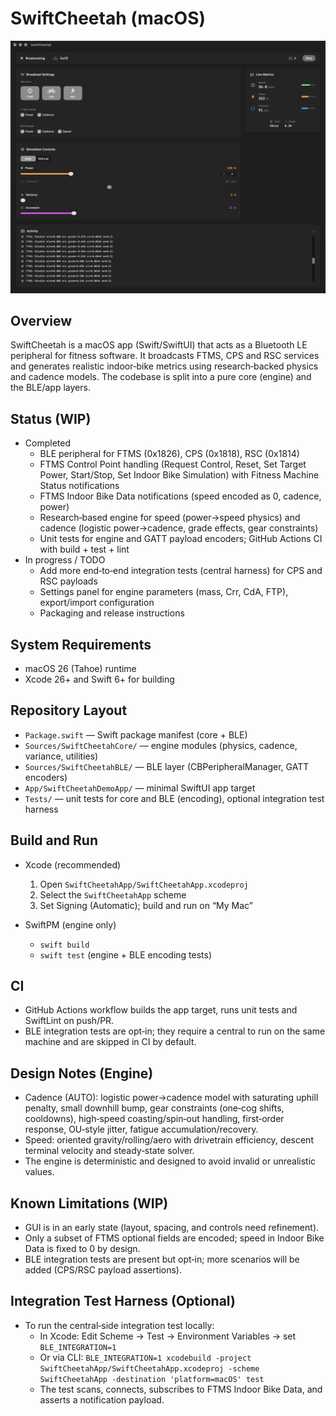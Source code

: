 SwiftCheetah (macOS)
====================

![SwiftCheetah App](swiftcheetah.png)

Overview
--------

SwiftCheetah is a macOS app (Swift/SwiftUI) that acts as a Bluetooth LE peripheral for fitness software. It broadcasts FTMS, CPS and RSC services and generates realistic indoor‑bike metrics using research‑backed physics and cadence models. The codebase is split into a pure core (engine) and the BLE/app layers.

Status (WIP)
------------

- Completed
  - BLE peripheral for FTMS (0x1826), CPS (0x1818), RSC (0x1814)
  - FTMS Control Point handling (Request Control, Reset, Set Target Power, Start/Stop, Set Indoor Bike Simulation) with Fitness Machine Status notifications
  - FTMS Indoor Bike Data notifications (speed encoded as 0, cadence, power)
  - Research‑based engine for speed (power→speed physics) and cadence (logistic power→cadence, grade effects, gear constraints)
  - Unit tests for engine and GATT payload encoders; GitHub Actions CI with build + test + lint
- In progress / TODO
  - Add more end‑to‑end integration tests (central harness) for CPS and RSC payloads
  - Settings panel for engine parameters (mass, Crr, CdA, FTP), export/import configuration
  - Packaging and release instructions

System Requirements
-------------------

- macOS 26 (Tahoe) runtime
- Xcode 26+ and Swift 6+ for building

Repository Layout
-----------------

- `Package.swift` — Swift package manifest (core + BLE)
- `Sources/SwiftCheetahCore/` — engine modules (physics, cadence, variance, utilities)
- `Sources/SwiftCheetahBLE/` — BLE layer (CBPeripheralManager, GATT encoders)
- `App/SwiftCheetahDemoApp/` — minimal SwiftUI app target
- `Tests/` — unit tests for core and BLE (encoding), optional integration test harness

Build and Run
-------------

- Xcode (recommended)
  1. Open `SwiftCheetahApp/SwiftCheetahApp.xcodeproj`
  2. Select the `SwiftCheetahApp` scheme
  3. Set Signing (Automatic); build and run on “My Mac”

- SwiftPM (engine only)
  - `swift build`
  - `swift test` (engine + BLE encoding tests)

CI
--

- GitHub Actions workflow builds the app target, runs unit tests and SwiftLint on push/PR.
- BLE integration tests are opt‑in; they require a central to run on the same machine and are skipped in CI by default.

Design Notes (Engine)
---------------------

- Cadence (AUTO): logistic power→cadence model with saturating uphill penalty, small downhill bump, gear constraints (one‑cog shifts, cooldowns), high‑speed coasting/spin‑out handling, first‑order response, OU‑style jitter, fatigue accumulation/recovery.
- Speed: oriented gravity/rolling/aero with drivetrain efficiency, descent terminal velocity and steady‑state solver.
- The engine is deterministic and designed to avoid invalid or unrealistic values.

Known Limitations (WIP)
-----------------------

- GUI is in an early state (layout, spacing, and controls need refinement).
- Only a subset of FTMS optional fields are encoded; speed in Indoor Bike Data is fixed to 0 by design.
- BLE integration tests are present but opt‑in; more scenarios will be added (CPS/RSC payload assertions).

Integration Test Harness (Optional)
-----------------------------------

- To run the central‑side integration test locally:
  - In Xcode: Edit Scheme → Test → Environment Variables → set `BLE_INTEGRATION=1`
  - Or via CLI: `BLE_INTEGRATION=1 xcodebuild -project SwiftCheetahApp/SwiftCheetahApp.xcodeproj -scheme SwiftCheetahApp -destination 'platform=macOS' test`
  - The test scans, connects, subscribes to FTMS Indoor Bike Data, and asserts a notification payload.
